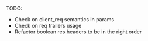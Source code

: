 TODO:

* Check on client_req semantics in params
* Check on req trailers usage
* Refactor boolean res.headers to be in the right order
